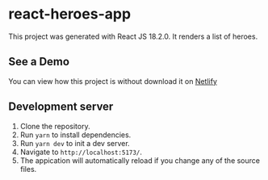 # react-heroes-app

This project was generated with React JS 18.2.0. It renders a list of heroes.

## See a Demo

You can view how this project is without download it on [Netlify](https://jj-react-heroes-app.netlify.app/)

## Development server

1. Clone the repository.
2. Run `yarn` to install dependencies.
3. Run `yarn dev` to init a dev server.
4. Navigate to `http://localhost:5173/`.
5. The appication will automatically reload if you change any of the source files.
